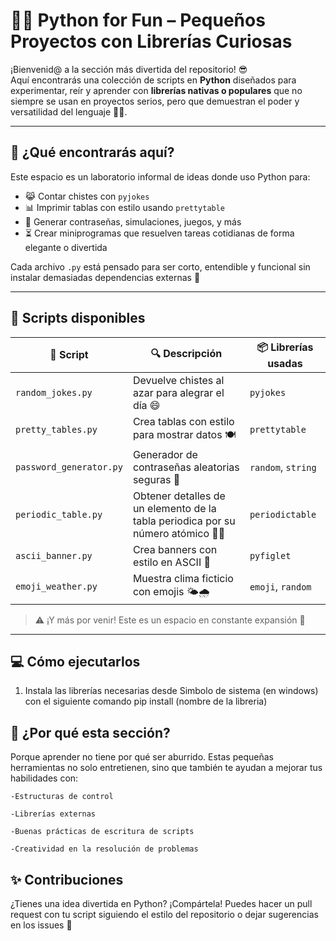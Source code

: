 # 🐍🎉 Python for Fun – Pequeños Proyectos con Librerías Curiosas

¡Bienvenid@ a la sección más divertida del repositorio! 😎  
Aquí encontrarás una colección de scripts en **Python** diseñados para experimentar, reír y aprender con **librerías nativas o populares** que no siempre se usan en proyectos serios, pero que demuestran el poder y versatilidad del lenguaje 🧪💡.

---

## 🎯 ¿Qué encontrarás aquí?

Este espacio es un laboratorio informal de ideas donde uso Python para:

- 😹 Contar chistes con `pyjokes`
- 📊 Imprimir tablas con estilo usando `prettytable`
- 🧠 Generar contraseñas, simulaciones, juegos, y más
- ⏳ Crear miniprogramas que resuelven tareas cotidianas de forma elegante o divertida

Cada archivo `.py` está pensado para ser corto, entendible y funcional sin instalar demasiadas dependencias externas 🐾

---

## 📂 Scripts disponibles

| 🧪 Script | 🔍 Descripción | 📦 Librerías usadas |
|----------|----------------|---------------------|
| `random_jokes.py` | Devuelve chistes al azar para alegrar el día 😄 | `pyjokes` |
| `pretty_tables.py` | Crea tablas con estilo para mostrar datos 🍽️ | `prettytable` |
| `password_generator.py` | Generador de contraseñas aleatorias seguras 🔐 | `random`, `string` |
| `periodic_table.py` | Obtener detalles de un elemento de la tabla periodica por su número atómico 👨‍🔬  | `periodictable` |
| `ascii_banner.py` | Crea banners con estilo en ASCII 🎨 | `pyfiglet` |
| `emoji_weather.py` | Muestra clima ficticio con emojis 🌤️🌧️ | `emoji`, `random` |

> ⚠️ ¡Y más por venir! Este es un espacio en constante expansión 🚀

---

## 💻 Cómo ejecutarlos

1. Instala las librerías necesarias desde Simbolo de sistema (en windows) con el siguiente comando
   pip install (nombre de la libreria)

## 🤔 ¿Por qué esta sección?

Porque aprender no tiene por qué ser aburrido.
Estas pequeñas herramientas no solo entretienen, sino que también te ayudan a mejorar tus habilidades con:

    -Estructuras de control

    -Librerías externas

    -Buenas prácticas de escritura de scripts

    -Creatividad en la resolución de problemas
   
## ✨ Contribuciones

¿Tienes una idea divertida en Python? ¡Compártela!
Puedes hacer un pull request con tu script siguiendo el estilo del repositorio o dejar sugerencias en los issues 💬
 
